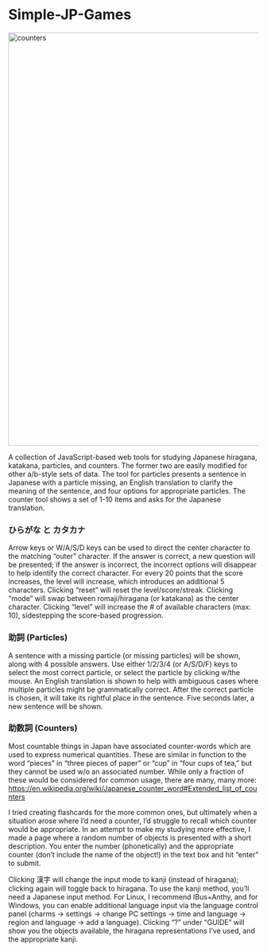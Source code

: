 # Simple-JP-Games

<img width="831" alt="counters" src="https://user-images.githubusercontent.com/83111496/189484068-5ab388cb-0981-4c74-b7f2-ec85ac795d16.png">

A collection of JavaScript-based web tools for studying Japanese hiragana, katakana, particles, and counters. The former two are easily modified for other a/b-style sets of data. The tool for particles presents a sentence in Japanese with a particle missing, an English translation to clarify the meaning of the sentence, and four options for appropriate particles. The counter tool shows a set of 1-10 items and asks for the Japanese translation.

### ひらがな と カタカナ

Arrow keys or W/A/S/D keys can be used to direct the center character to the matching “outer” character. If the answer is correct, a new question will be presented; if the answer is incorrect, the incorrect options will disappear to help identify the correct character. For every 20 points that the score increases, the level will increase, which introduces an additional 5 characters. Clicking “reset” will reset the level/score/streak. Clicking “mode” will swap between romaji/hiragana (or katakana) as the center character. Clicking “level” will increase the # of available characters (max: 10), sidestepping the score-based progression.

### 助詞 (Particles)

A sentence with a missing particle (or missing particles) will be shown, along with 4 possible answers. Use either 1/2/3/4 (or A/S/D/F) keys to select the most correct particle, or select the particle by clicking w/the mouse. An English translation is shown to help with ambiguous cases where multiple particles might be grammatically correct. After the correct particle is chosen, it will take its rightful place in the sentence. Five seconds later, a new sentence will be shown.

### 助数詞 (Counters)

Most countable things in Japan have associated counter-words which are used to express numerical quantities. These are similar in function to the word “pieces” in “three pieces of paper” or “cup” in “four cups of tea,” but they cannot be used w/o an associated number. While only a fraction of these would be considered for common usage, there are many, many more: https://en.wikipedia.org/wiki/Japanese_counter_word#Extended_list_of_counters

I tried creating flashcards for the more common ones, but ultimately when a situation arose where I’d need a counter, I’d struggle to recall which counter would be appropriate. In an attempt to make my studying more effective, I made a page where a random number of objects is presented with a short description. You enter the number (phonetically) and the appropriate counter (don’t include the name of the object!) in the text box and hit “enter” to submit.

Clicking 漢字 will change the input mode to kanji (instead of hiragana); clicking again will toggle back to hiragana. To use the kanji method, you’ll need a Japanese input method. For Linux, I recommend IBus+Anthy, and for Windows, you can enable additional language input via the language control panel (charms -> settings -> change PC settings -> time and language -> region and language -> add a language). Clicking “?” under “GUIDE” will show you the objects available, the hiragana representations I’ve used, and the appropriate kanji.
